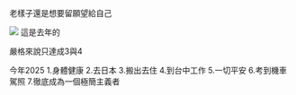 老樣子還是想要留願望給自己

![](https://cdn.jsdelivr.net/gh/photohost/picx-images-hosting@master/hostassimage.5xapuyhw8l.jpg)
這是去年的

嚴格來說只達成3與4

今年2025
1.身體健康
2.去日本
3.搬出去住
4.到台中工作
5.一切平安
6.考到機車駕照
7.徹底成為一個極簡主義者
